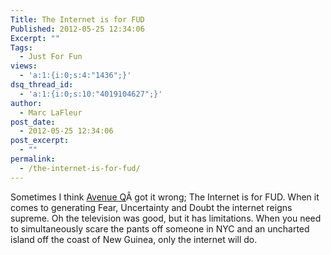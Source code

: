 ```yaml
---
Title: The Internet is for FUD
Published: 2012-05-25 12:34:06
Excerpt: ""
Tags:
  - Just For Fun
views:
  - 'a:1:{i:0;s:4:"1436";}'
dsq_thread_id:
  - 'a:1:{i:0;s:10:"4019104627";}'
author:
  - Marc LaFleur
post_date:
  - 2012-05-25 12:34:06
post_excerpt:
  - ""
permalink:
  - /the-internet-is-for-fud/
---
```

Sometimes I think <a href="http://en.wikipedia.org/wiki/Avenue_Q#Musical_numbers" target="_blank">Avenue Q</a>Â got it wrong; The Internet is for FUD. When it comes to generating Fear, Uncertainty and Doubt the internet reigns supreme. Oh the television was good, but it has limitations. When you need to simultaneously scare the pants off someone in NYC and an uncharted island off the coast of New Guinea, only the internet will do.